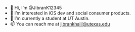- 👋 Hi, I’m @JibranK12345
- 👀 I’m interested in iOS dev and social consumer products.
- 🌱 I’m currently a student at UT Austin.
- 📫 You can reach me at jibrankhalil@utexas.edu

<!---
JibranK12345/JibranK12345 is a ✨ special ✨ repository because its `README.md` (this file) appears on your GitHub profile.
You can click the Preview link to take a look at your changes.
--->
